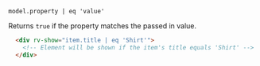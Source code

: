 `model.property | eq 'value'`

Returns `true` if the property matches the passed in value.

```html
  <div rv-show="item.title | eq 'Shirt'">
    <!-- Element will be shown if the item's title equals 'Shirt' -->
  </div>
```